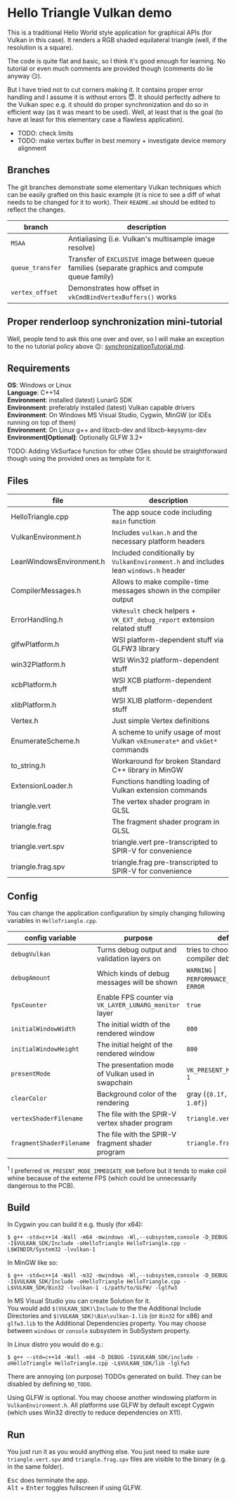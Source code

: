 Hello Triangle Vulkan demo
=========================

This is a traditional Hello World style application for graphical APIs (for
Vulkan in this case). It renders a RGB shaded equilateral triangle (well, if the
resolution is a square).

The code is quite flat and basic, so I think it's good enough for learning. No
tutorial or even much comments are provided though (comments do lie anyway
:smirk:).

But I have tried not to cut corners making it. It contains proper error handling
and I assume it is without errors :innocent:. It should
perfectly adhere to the Vulkan spec e.g. it should do proper synchronization and
do so in efficient way (as it was meant to be used). Well, at least that is the
goal (to have at least for this elementary case a flawless application).

 - TODO: check limits
 - TODO: make vertex buffer in best memory + investigate device memory alignment

Branches
-----------------

The git branches demonstrate some elementary Vulkan techniques which can be
easily grafted on this basic example (it is nice to see a diff of what needs
to be changed for it to work). Their `README.md` should be edited to reflect
the changes.

| branch | description |
|---|---|
| `MSAA` | Antialiasing (i.e. Vulkan's multisample image resolve) |
| `queue_transfer` | Transfer of `EXCLUSIVE` image between queue families (separate graphics and compute queue family) |
| `vertex_offset` | Demonstrates how offset in `vkCmdBindVertexBuffers()` works |

Proper renderloop synchronization mini-tutorial
-------------------------------------

Well, people tend to ask this one over and over, so I will make an exception to
the no tutorial policy above :wink::
[synchronizationTutorial.md](synchronizationTutorial.md).

Requirements
----------------------------

**OS**: Windows or Linux  
**Language**: C++14  
**Environment**: installed (latest) LunarG SDK  
**Environment**: preferably installed (latest) Vulkan capable drivers  
**Environment**: On Windows MS Visual Studio, Cygwin, MinGW (or IDEs running on top of
them)   
**Environment**: On Linux g++ and libxcb-dev and libxcb-keysyms-dev  
**Environment[Optional]**: Optionally GLFW 3.2+

TODO: Adding VkSurface function for other OSes should be straightforward though
using the provided ones as template for it.

Files
----------------------------------

| file | description |
|---|---|
| HelloTriangle.cpp | The app souce code including `main` function |
| VulkanEnvironment.h | Includes `vulkan.h` and the necessary platform headers |
| LeanWindowsEnvironment.h | Included conditionally by `VulkanEnvironment.h` and includes lean `windows.h` header |
| CompilerMessages.h | Allows to make compile-time messages shown in the compiler output |
| ErrorHandling.h | `VkResult` check helpers + `VK_EXT_debug_report` extension related stuff |
| glfwPlatform.h | WSI platform-dependent stuff via GLFW3 library |
| win32Platform.h | WSI Win32 platform-dependent stuff |
| xcbPlatform.h | WSI XCB platform-dependent stuff |
| xlibPlatform.h | WSI XLIB platform-dependent stuff |
| Vertex.h | Just simple Vertex definitions |
| EnumerateScheme.h | A scheme to unify usage of most Vulkan `vkEnumerate*` and `vkGet*` commands |
| to_string.h | Workaround for broken Standard C++ library in MinGW |
| ExtensionLoader.h | Functions handling loading of Vulkan extension commands |
| triangle.vert | The vertex shader program in GLSL |
| triangle.frag | The fragment shader program in GLSL |
| triangle.vert.spv | triangle.vert pre-transcripted to SPIR-V for convenience |
| triangle.frag.spv |  triangle.frag pre-transcripted to SPIR-V for convenience |

Config
---------------------------------------

You can change the application configuration by simply changing following
variables in `HelloTriangle.cpp`.

| config variable | purpose | default |
|---|---|---|
| `debugVulkan` | Turns debug output and validation layers on | tries to choose based on compiler debug mode |
| `debugAmount` | Which kinds of debug messages will be shown | `WARNING` \| `PERFORMANCE_WARNING` \| `ERROR` |
| `fpsCounter` | Enable FPS counter via `VK_LAYER_LUNARG_monitor` layer | `true` |
| `initialWindowWidth` | The initial width of the rendered window | `800` |
| `initialWindowHeight` | The initial height of the rendered window | `800` |
| `presentMode` | The presentation mode of Vulkan used in swapchain | `VK_PRESENT_MODE_FIFO_KHR` <sup>1</sup>|
| `clearColor` | Background color of the rendering | gray (`{0.1f, 0.1f, 0.1f, 1.0f}`) |
| `vertexShaderFilename` | The file with the SPIR-V vertex shader program | `triangle.vert.spv` |
| `fragmentShaderFilename` | The file with the SPIR-V fragment shader program | `triangle.frag.spv` |

<sup>1</sup> I preferred `VK_PRESENT_MODE_IMMEDIATE_KHR` before but it tends to
make coil whine because of the exteme FPS (which could be unnecessarily
dangerous to the PCB).

Build
----------------------------------------------

In Cygwin you can build it e.g. thusly (for x64):

    $ g++ -std=c++14 -Wall -m64 -mwindows -Wl,--subsystem,console -D_DEBUG -I$VULKAN_SDK/Include -oHelloTriangle HelloTriangle.cpp -L$WINDIR/System32 -lvulkan-1

In MinGW like so:

    $ g++ -std=c++14 -Wall -m32 -mwindows -Wl,--subsystem,console -D_DEBUG -I$VULKAN_SDK/Include -oHelloTriangle HelloTriangle.cpp -L$VULKAN_SDK/Bin32 -lvulkan-1 -L/path/to/GLFW/ -lglfw3

In MS Visual Studio you can create Solution for it.  
You would add `$(VULKAN_SDK)\Include` to the the Additional Include Directories
and `$(VULKAN_SDK)\Bin\vulkan-1.lib` (or `Bin32` for x86) and `glfw3.lib` to the
Additional Dependencies property. You may choose between `windows` or `console`
subsystem in SubSystem property.

In Linux distro you would do e.g.:

    $ g++ --std=c++14 -Wall -m64 -D_DEBUG -I$VULKAN_SDK/include -oHelloTriangle HelloTriangle.cpp -L$VULKAN_SDK/lib -lglfw3

There are annoying (on purpose) TODOs generated on build. They can be disabled
by defining `NO_TODO`.

Using GLFW is optional. You may choose another windowing platform in
`VulkanEnvironment.h`. All platforms use GLFW by default except Cygwin (which
uses Win32 directly to reduce dependencies on X11).

Run
------------------------

You just run it as you would anything else. You just need to make sure
`triangle.vert.spv` and `triangle.frag.spv` files are visible to the binary
(e.g. in the same folder).

<kbd>Esc</kbd> does terminate the app.  
<kbd>Alt</kbd> + <kbd>Enter</kbd> toggles fullscreen if using GLFW.
